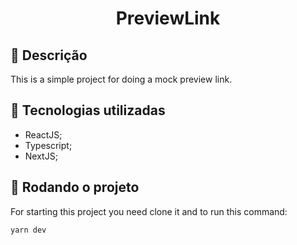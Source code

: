 <h1 align="center">PreviewLink</h1>

## :memo: Descrição
This is a simple project for doing a mock preview link.

## :wrench: Tecnologias utilizadas
* ReactJS;
* Typescript;
* NextJS;

## :rocket: Rodando o projeto
For starting this project you need clone it and to run this command:
```
yarn dev
```

